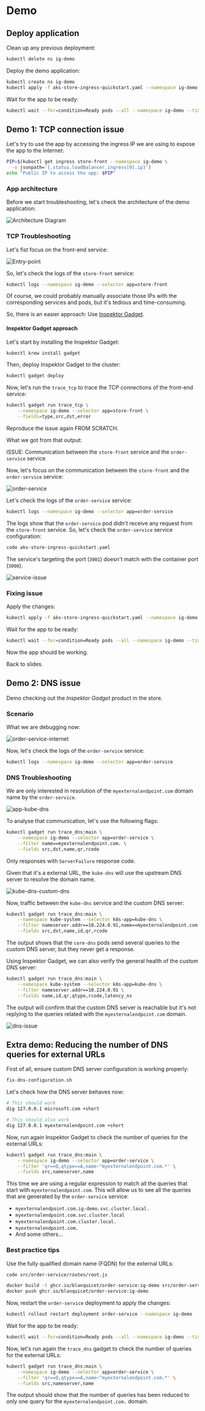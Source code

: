 # Demo

## Deploy application

Clean up any previous deployment:

```bash
kubectl delete ns ig-demo
```

Deploy the demo application:

```bash
kubectl create ns ig-demo
kubectl apply -f aks-store-ingress-quickstart.yaml --namespace ig-demo
```

Wait for the app to be ready:

```bash
kubectl wait --for=condition=Ready pods --all --namespace ig-demo --timeout=120s
```

## Demo 1: TCP connection issue

Let's try to use the app by accessing the ingress IP we are using to expose the
app to the Internet:

```bash
PIP=$(kubectl get ingress store-front --namespace ig-demo \
  -o jsonpath='{.status.loadBalancer.ingress[0].ip}')
echo "Public IP to access the app: $PIP"
```

### App architecture

Before we start troubleshooting, let's check the architecture of the demo
application:

![Architecture Diagram](./img/arch.png)

### TCP Troubleshooting

Let's fist focus on the front-end service:

![Entry-point](./img/entrypoint.png)

So, let's check the logs of the `store-front` service:

```bash
kubectl logs --namespace ig-demo --selector app=store-front
```

Of course, we could probably manually associate those IPs with the corresponding
services and pods, but it's tedious and time-consuming.

So, there is an easier approach: Use [Inspektor Gadget](https://inspektor-gadget.io/).

#### Inspektor Gadget approach

Let's start by installing the Inspektor Gadget:

```bash
kubectl krew install gadget
```

Then, deploy Inspektor Gadget to the cluster:

```bash
kubectl gadget deploy
```

Now, let's run the `trace_tcp` to trace the TCP connections of the front-end
service:

```bash
kubectl gadget run trace_tcp \
    --namespace ig-demo --selector app=store-front \
    --fields=type,src,dst,error
```

Reproduce the issue again FROM SCRATCH.

What we got from that output:

ISSUE: Communication between the `store-front` service and the `order-service` service

Now, let's focus on the communication between the `store-front` and the
`order-service` service:

![order-service](./img/order-service.png)

Let's check the logs of the `order-service` service:

```bash
kubectl logs --namespace ig-demo --selector app=order-service
```

The logs show that the `order-service` pod didn't receive any request
from the `store-front` service. So, let's check the `order-service` service
configuration:

```bash
code aks-store-ingress-quickstart.yaml
```

The service's targeting the port (`3001`) doesn't match with the container port (`3000`).

![service-issue](./img/service-issue.png)

### Fixing issue

Apply the changes:

```bash
kubectl apply -f aks-store-ingress-quickstart.yaml --namespace ig-demo
```

Wait for the app to be ready:

```bash
kubectl wait --for=condition=Ready pods --all --namespace ig-demo --timeout=120s
```

Now the app should be working.

Back to slides.

## Demo 2: DNS issue

Demo checking out the *Inspektor Gadget* product in the store.

### Scenario

What we are debugging now:

![order-service-internet](./img/order-service-internet.png)

Now, let's check the logs of the `order-service` service:

```bash
kubectl logs --namespace ig-demo --selector app=order-service
```

### DNS Troubleshooting

We are only interested in resolution of the `myexternalendpoint.com`
domain name by the `order-service`.

![app-kube-dns](./img/app-kube-dns.png)

To analyse that communication, let's use the following flags:

```bash
kubectl gadget run trace_dns:main \
    --namespace ig-demo --selector app=order-service \
    --filter name==myexternalendpoint.com. \
    --fields src,dst,name,qr,rcode
```

Only responses with `ServerFailure` response code.

Given that it's a external URL, the `kube-dns` will use the upstream DNS
server to resolve the domain name.

![kube-dns-custom-dns](./img/kube-dns-custom-dns.png)

Now, traffic between the `kube-dns` service and the custom DNS server:

```bash
kubectl gadget run trace_dns:main \
    --namespace kube-system --selector k8s-app=kube-dns \
    --filter nameserver.addr==10.224.0.91,name==myexternalendpoint.com. \
    --fields src,dst,name,id,qr,rcode
```

The output shows that the `core-dns` pods send several queries to the custom
DNS server, but they never get a response.

Using Inspektor Gadget, we can also verify the general health of the custom DNS
server:

```bash
kubectl gadget run trace_dns:main \
    --namespace kube-system --selector k8s-app=kube-dns \
    --filter nameserver.addr==10.224.0.91 \
    --fields name,id,qr,qtype,rcode,latency_ns
```

The output will confirm that the custom DNS server is reachable but it's not
replying to the queries related with the `myexternalendpoint.com` domain.

![dns-issue](./img/dns-issue.png)

## Extra demo: Reducing the number of DNS queries for external URLs

First of all, ensure custom DNS server configuration is working properly:

```bash
fix-dns-configuration.sh
```

Let's check how the DNS server behaves now:

```bash
# This should work
dig 127.0.0.1 microsoft.com +short

# This should also work
dig 127.0.0.1 myexternalendpoint.com +short
```

Now, run again Inspektor Gadget to check the number of queries for the external
URLs:

```bash
kubectl gadget run trace_dns:main \
    --namespace ig-demo --selector app=order-service \
    --filter 'qr==Q,qtype==A,name~^myexternalendpoint.com.*' \
    --fields src,nameserver,name
```

This time we are using a regular expression to match all the queries that
start with `myexternalendpoint.com`. This will allow us to see all the queries
that are generated by the `order-service` service:

- `myexternalendpoint.com.ig-demo.svc.cluster.local.`
- `myexternalendpoint.com.svc.cluster.local`
- `myexternalendpoint.com.cluster.local.`
- `myexternalendpoint.com.`
- And some others...

### Best practice tips

Use the fully qualified domain name (FQDN) for the external URLs:

```bash
code src/order-service/routes/root.js
```

```bash
docker build -t ghcr.io/blanquicet/order-service:ig-demo src/order-service
docker push ghcr.io/blanquicet/order-service:ig-demo
```

Now, restart the `order-service` deployment to apply the changes:

```bash
kubectl rollout restart deployment order-service --namespace ig-demo
```

Wait for the app to be ready:

```bash
kubectl wait --for=condition=Ready pods --all --namespace ig-demo --timeout=120s
```

Now, let's run again the `trace_dns` gadget to check the number of queries for
the external URLs:

```bash
kubectl gadget run trace_dns:main \
    --namespace ig-demo --selector app=order-service \
    --filter 'qr==Q,qtype==A,name~^myexternalendpoint.com.*' \
    --fields src,nameserver,name
```

The output should show that the number of queries has been reduced to only
one query for the `myexternalendpoint.com.` domain.
